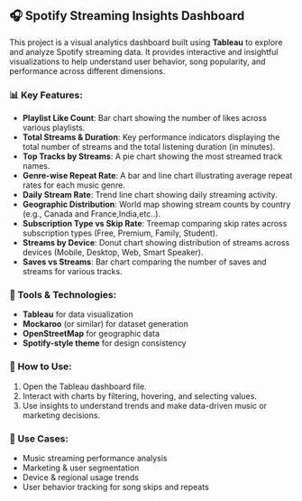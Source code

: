 ## 🎧 Spotify Streaming Insights Dashboard

This project is a visual analytics dashboard built using **Tableau** to explore and analyze Spotify streaming data. It provides interactive and insightful visualizations to help understand user behavior, song popularity, and performance across different dimensions.

### 📊 Key Features:

* **Playlist Like Count**: Bar chart showing the number of likes across various playlists.
* **Total Streams & Duration**: Key performance indicators displaying the total number of streams and the total listening duration (in minutes).
* **Top Tracks by Streams**: A pie chart showing the most streamed track names.
* **Genre-wise Repeat Rate**: A bar and line chart illustrating average repeat rates for each music genre.
* **Daily Stream Rate**: Trend line chart showing daily streaming activity.
* **Geographic Distribution**: World map showing stream counts by country (e.g., Canada and France,India,etc..).
* **Subscription Type vs Skip Rate**: Treemap comparing skip rates across subscription types (Free, Premium, Family, Student).
* **Streams by Device**: Donut chart showing distribution of streams across devices (Mobile, Desktop, Web, Smart Speaker).
* **Saves vs Streams**: Bar chart comparing the number of saves and streams for various tracks.

### 📁 Tools & Technologies:

* **Tableau** for data visualization
* **Mockaroo** (or similar) for dataset generation
* **OpenStreetMap** for geographic data
* **Spotify-style theme** for design consistency

### 🚀 How to Use:

1. Open the Tableau dashboard file.
2. Interact with charts by filtering, hovering, and selecting values.
3. Use insights to understand trends and make data-driven music or marketing decisions.

### 📌 Use Cases:

* Music streaming performance analysis
* Marketing & user segmentation
* Device & regional usage trends
* User behavior tracking for song skips and repeats

